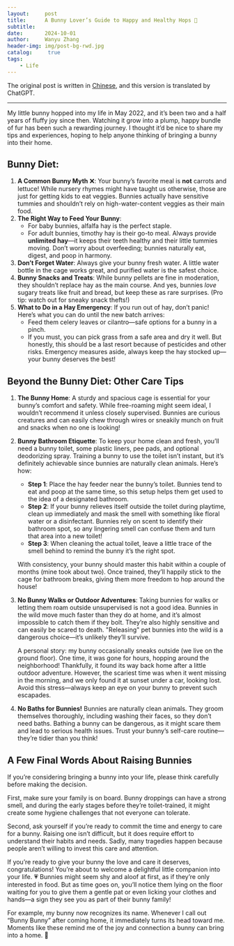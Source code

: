 ```yaml
---
layout:     post
title:      A Bunny Lover’s Guide to Happy and Healthy Hops 🐰
subtitle:   
date:       2024-10-01
author:     Wanyu Zhang
header-img: img/post-bg-rwd.jpg
catalog: 	 true
tags:
    - Life
---
```


The original post is written in [Chinese](https://mp.weixin.qq.com/s/KApbXib2-3b-RMZ4Vtb93A?token=1949901549&lang=zh_CN), and this version is translated by ChatGPT.

------

My little bunny hopped into my life in May 2022, and it’s been two and a half years of fluffy joy since then. Watching it grow into a plump, happy bundle of fur has been such a rewarding journey. I thought it’d be nice to share my tips and experiences, hoping to help anyone thinking of bringing a bunny into their home.

## Bunny Diet:

1. **A Common Bunny Myth** ❌: Your bunny’s favorite meal is **not** carrots and lettuce! While nursery rhymes might have taught us otherwise, those are just for getting kids to eat veggies. Bunnies actually have sensitive tummies and shouldn’t rely on high-water-content veggies as their main food.
2. **The Right Way to Feed Your Bunny**:
   * For baby bunnies, alfalfa hay is the perfect staple.
   * For adult bunnies, timothy hay is their go-to meal.
     Always provide **unlimited hay**—it keeps their teeth healthy and their little tummies moving. Don’t worry about overfeeding; bunnies naturally eat, digest, and poop in harmony.
3. **Don’t Forget Water**: Always give your bunny fresh water. A little water bottle in the cage works great, and purified water is the safest choice.
4. **Bunny Snacks and Treats**: While bunny pellets are fine in moderation, they shouldn’t replace hay as the main course. And yes, bunnies *love* sugary treats like fruit and bread, but keep these as rare surprises. (Pro tip: watch out for sneaky snack thefts!)
5. **What to Do in a Hay Emergency**:
   If you run out of hay, don’t panic! Here’s what you can do until the new batch arrives:
   * Feed them celery leaves or cilantro—safe options for a bunny in a pinch.
   * If you must, you can pick grass from a safe area and dry it well. But honestly, this should be a last resort because of pesticides and other risks.
     Emergency measures aside, always keep the hay stocked up—your bunny deserves the best!

## Beyond the Bunny Diet: Other Care Tips 

1. **The Bunny Home**:
   A sturdy and spacious cage is essential for your bunny’s comfort and safety. While free-roaming might seem ideal, I wouldn’t recommend it unless closely supervised. Bunnies are curious creatures and can easily chew through wires or sneakily munch on fruit and snacks when no one is looking!

2. **Bunny Bathroom Etiquette**:
   To keep your home clean and fresh, you’ll need a bunny toilet, some plastic liners, pee pads, and optional deodorizing spray. Training a bunny to use the toilet isn’t instant, but it’s definitely achievable since bunnies are naturally clean animals. Here’s how:

   * **Step 1**: Place the hay feeder near the bunny’s toilet. Bunnies tend to eat and poop at the same time, so this setup helps them get used to the idea of a designated bathroom.
   * **Step 2**: If your bunny relieves itself outside the toilet during playtime, clean up immediately and mask the smell with something like floral water or a disinfectant. Bunnies rely on scent to identify their bathroom spot, so any lingering smell can confuse them and turn that area into a new toilet!
   * **Step 3**: When cleaning the actual toilet, leave a little trace of the smell behind to remind the bunny it’s the right spot.

   With consistency, your bunny should master this habit within a couple of months (mine took about two). Once trained, they’ll happily stick to the cage for bathroom breaks, giving them more freedom to hop around the house!

3. **No Bunny Walks or Outdoor Adventures**:
   Taking bunnies for walks or letting them roam outside unsupervised is not a good idea. Bunnies in the wild move much faster than they do at home, and it’s almost impossible to catch them if they bolt. They’re also highly sensitive and can easily be scared to death. "Releasing" pet bunnies into the wild is a dangerous choice—it’s unlikely they’ll survive.

   A personal story: my bunny occasionally sneaks outside (we live on the ground floor). One time, it was gone for hours, hopping around the neighborhood! Thankfully, it found its way back home after a little outdoor adventure. However, the scariest time was when it went missing in the morning, and we only found it at sunset under a car, looking lost. Avoid this stress—always keep an eye on your bunny to prevent such escapades.

4. **No Baths for Bunnies!**
   Bunnies are naturally clean animals. They groom themselves thoroughly, including washing their faces, so they don’t need baths. Bathing a bunny can be dangerous, as it might scare them and lead to serious health issues. Trust your bunny’s self-care routine—they’re tidier than you think!

## A Few Final Words About Raising Bunnies

If you’re considering bringing a bunny into your life, please think carefully before making the decision.

First, make sure your family is on board. Bunny droppings can have a strong smell, and during the early stages before they’re toilet-trained, it might create some hygiene challenges that not everyone can tolerate.

Second, ask yourself if you’re ready to commit the time and energy to care for a bunny. Raising one isn’t difficult, but it does require effort to understand their habits and needs. Sadly, many tragedies happen because people aren’t willing to invest this care and attention.

If you’re ready to give your bunny the love and care it deserves, congratulations! You’re about to welcome a delightful little companion into your life. 💗 Bunnies might seem shy and aloof at first, as if they’re only interested in food. But as time goes on, you’ll notice them lying on the floor waiting for you to give them a gentle pat or even licking your clothes and hands—a sign they see you as part of their bunny family!

For example, my bunny now recognizes its name. Whenever I call out “Bunny Bunny” after coming home, it immediately turns its head toward me. Moments like these remind me of the joy and connection a bunny can bring into a home. 🐰